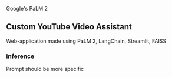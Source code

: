 Google's PaLM 2

## Custom YouTube Video Assistant
Web-application made using PaLM 2, LangChain, Streamlit, FAISS



### Inference
Prompt should be more specific

